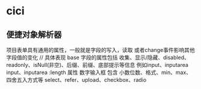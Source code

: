 # cici
## 便捷对象解析器
项目表单具有通用的属性，一般就是字段的写入，读取
或者change事件影响其他字段值的变化
// 具体表现
base 字段的属性包括 收集、显示/隐藏、disabled、readonly、isNull(非空)、后缀、前缀、底部提示等信息 例如input、inputarea
input、inputarea :length 属性
数字输入框 包含 小数位数、格式、min、max、四舍五入方式等
select、refer、upload、checkbox、radio

